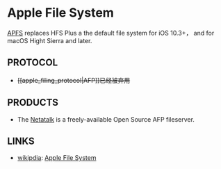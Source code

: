 # Apple File System


[APFS](https://developer.apple.com/documentation/foundation/file_system/about_apple_file_system) replaces HFS Plus a the default file system for iOS 10.3+， and for macOS Hight Sierra and later.

## PROTOCOL

* ~~[[apple_filing_protocol|AFP]]已经被弃用~~
## PRODUCTS

* The [Netatalk](http://netatalk.sourceforge.net/)  is a freely-available Open Source AFP fileserver.


## LINKS

* [wikipdia](https://en.wikipedia.org/): [Apple File System](https://en.wikipedia.org/wiki/Apple_File_System)